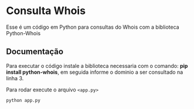 
# Consulta Whois
Esse é um código em Python para consultas do Whois com a biblioteca Python-Whois

## Documentação

Para executar o código instale a biblioteca necessaria com o comando: **pip install python-whois**, em seguida informe o dominio a ser consultado na linha 3.

Para rodar execute o arquivo `<app.py>`
```
python app.py
```


